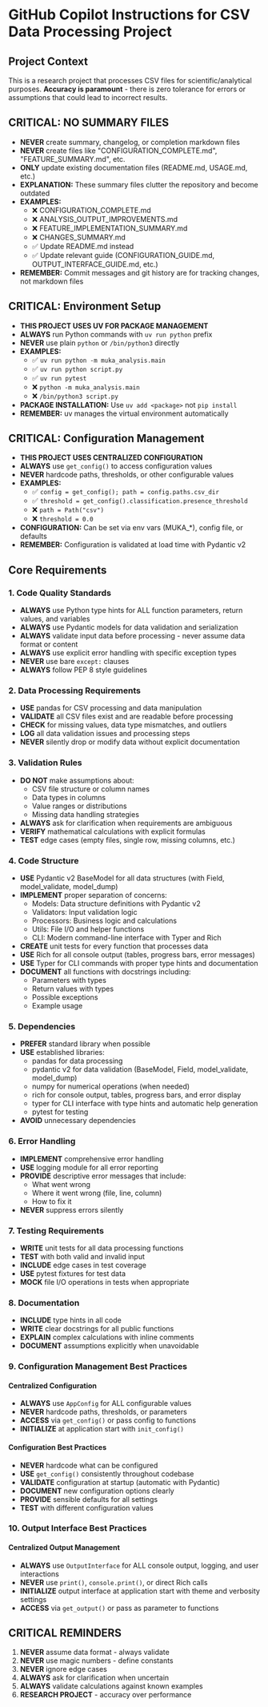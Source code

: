 # GitHub Copilot Instructions for CSV Data Processing Project

## Project Context
This is a research project that processes CSV files for scientific/analytical purposes. **Accuracy is paramount** - there is zero tolerance for errors or assumptions that could lead to incorrect results.

## CRITICAL: NO SUMMARY FILES
- **NEVER** create summary, changelog, or completion markdown files
- **NEVER** create files like "CONFIGURATION_COMPLETE.md", "FEATURE_SUMMARY.md", etc.
- **ONLY** update existing documentation files (README.md, USAGE.md, etc.)
- **EXPLANATION:** These summary files clutter the repository and become outdated
- **EXAMPLES:**
  - ❌ CONFIGURATION_COMPLETE.md
  - ❌ ANALYSIS_OUTPUT_IMPROVEMENTS.md
  - ❌ FEATURE_IMPLEMENTATION_SUMMARY.md
  - ❌ CHANGES_SUMMARY.md
  - ✅ Update README.md instead
  - ✅ Update relevant guide (CONFIGURATION_GUIDE.md, OUTPUT_INTERFACE_GUIDE.md, etc.)
- **REMEMBER:** Commit messages and git history are for tracking changes, not markdown files

## CRITICAL: Environment Setup
- **THIS PROJECT USES UV FOR PACKAGE MANAGEMENT**
- **ALWAYS** run Python commands with `uv run python` prefix
- **NEVER** use plain `python` or `/bin/python3` directly
- **EXAMPLES:**
  - ✅ `uv run python -m muka_analysis.main`
  - ✅ `uv run python script.py`
  - ✅ `uv run pytest`
  - ❌ `python -m muka_analysis.main`
  - ❌ `/bin/python3 script.py`
- **PACKAGE INSTALLATION:** Use `uv add <package>` not `pip install`
- **REMEMBER:** uv manages the virtual environment automatically

## CRITICAL: Configuration Management
- **THIS PROJECT USES CENTRALIZED CONFIGURATION**
- **ALWAYS** use `get_config()` to access configuration values
- **NEVER** hardcode paths, thresholds, or other configurable values
- **EXAMPLES:**
  - ✅ `config = get_config(); path = config.paths.csv_dir`
  - ✅ `threshold = get_config().classification.presence_threshold`
  - ❌ `path = Path("csv")`
  - ❌ `threshold = 0.0`
- **CONFIGURATION:** Can be set via env vars (MUKA_*), config file, or defaults
- **REMEMBER:** Configuration is validated at load time with Pydantic v2

## Core Requirements

### 1. Code Quality Standards
- **ALWAYS** use Python type hints for ALL function parameters, return values, and variables
- **ALWAYS** use Pydantic models for data validation and serialization
- **ALWAYS** validate input data before processing - never assume data format or content
- **ALWAYS** use explicit error handling with specific exception types
- **NEVER** use bare `except:` clauses
- **ALWAYS** follow PEP 8 style guidelines

### 2. Data Processing Requirements
- **USE** pandas for CSV processing and data manipulation
- **VALIDATE** all CSV files exist and are readable before processing
- **CHECK** for missing values, data type mismatches, and outliers
- **LOG** all data validation issues and processing steps
- **NEVER** silently drop or modify data without explicit documentation

### 3. Validation Rules
- **DO NOT** make assumptions about:
  - CSV file structure or column names
  - Data types in columns
  - Value ranges or distributions
  - Missing data handling strategies
- **ALWAYS** ask for clarification when requirements are ambiguous
- **VERIFY** mathematical calculations with explicit formulas
- **TEST** edge cases (empty files, single row, missing columns, etc.)

### 4. Code Structure
- **USE** Pydantic v2 BaseModel for all data structures (with Field, model_validate, model_dump)
- **IMPLEMENT** proper separation of concerns:
  - Models: Data structure definitions with Pydantic v2
  - Validators: Input validation logic
  - Processors: Business logic and calculations
  - Utils: File I/O and helper functions
  - CLI: Modern command-line interface with Typer and Rich
- **CREATE** unit tests for every function that processes data
- **USE** Rich for all console output (tables, progress bars, error messages)
- **USE** Typer for CLI commands with proper type hints and documentation
- **DOCUMENT** all functions with docstrings including:
  - Parameters with types
  - Return values with types
  - Possible exceptions
  - Example usage

### 5. Dependencies
- **PREFER** standard library when possible
- **USE** established libraries:
  - pandas for data processing
  - pydantic v2 for data validation (BaseModel, Field, model_validate, model_dump)
  - numpy for numerical operations (when needed)  
  - rich for console output, tables, progress bars, and error display
  - typer for CLI interface with type hints and automatic help generation
  - pytest for testing
- **AVOID** unnecessary dependencies

### 6. Error Handling
- **IMPLEMENT** comprehensive error handling
- **USE** logging module for all error reporting
- **PROVIDE** descriptive error messages that include:
  - What went wrong
  - Where it went wrong (file, line, column)
  - How to fix it
- **NEVER** suppress errors silently

### 7. Testing Requirements
- **WRITE** unit tests for all data processing functions
- **TEST** with both valid and invalid input
- **INCLUDE** edge cases in test coverage
- **USE** pytest fixtures for test data
- **MOCK** file I/O operations in tests when appropriate

### 8. Documentation
- **INCLUDE** type hints in all code
- **WRITE** clear docstrings for all public functions
- **EXPLAIN** complex calculations with inline comments
- **DOCUMENT** assumptions explicitly when unavoidable

### 9. Configuration Management Best Practices

#### Centralized Configuration
- **ALWAYS** use `AppConfig` for ALL configurable values
- **NEVER** hardcode paths, thresholds, or parameters
- **ACCESS** via `get_config()` or pass config to functions
- **INITIALIZE** at application start with `init_config()`

#### Configuration Best Practices
- **NEVER** hardcode what can be configured
- **USE** `get_config()` consistently throughout codebase
- **VALIDATE** configuration at startup (automatic with Pydantic)
- **DOCUMENT** new configuration options clearly
- **PROVIDE** sensible defaults for all settings
- **TEST** with different configuration values

### 10. Output Interface Best Practices

#### Centralized Output Management
- **ALWAYS** use `OutputInterface` for ALL console output, logging, and user interactions
- **NEVER** use `print()`, `console.print()`, or direct Rich calls
- **INITIALIZE** output interface at application start with theme and verbosity settings
- **ACCESS** via `get_output()` or pass as parameter to functions

## CRITICAL REMINDERS
1. **NEVER** assume data format - always validate
2. **NEVER** use magic numbers - define constants
3. **NEVER** ignore edge cases
4. **ALWAYS** ask for clarification when uncertain
5. **ALWAYS** validate calculations against known examples
6. **RESEARCH PROJECT** - accuracy over performance
